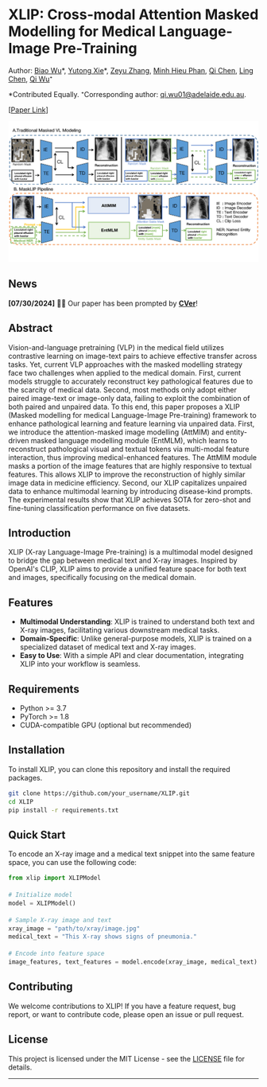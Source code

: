 # XLIP: Cross-modal Attention Masked Modelling for Medical Language-Image Pre-Training

Author: [Biao Wu](https://scholar.google.com/citations?user=Y3SBBWMAAAAJ&hl=en)\*, [Yutong Xie](https://scholar.google.com/citations?user=ddDL9HMAAAAJ&hl=zh-CN)\*, [Zeyu Zhang](https://steve-zeyu-zhang.github.io/), [Minh Hieu Phan](https://scholar.google.com/citations?user=gSEw8EsAAAAJ&hl=en), [Qi Chen](https://scholar.google.com/citations?user=OgKU77kAAAAJ&hl=zh-CN), [Ling Chen](https://scholar.google.com.au/citations?hl=en&user=L5aYWQcAAAAJ&view_op=list_works&sortby=pubdate), [Qi Wu](https://scholar.google.co.uk/citations?user=aKXe1FEAAAAJ&hl=en)⁺

*Contributed Equally. ⁺Corresponding author: qi.wu01@adelaide.edu.au.

[[Paper Link](https://arxiv.org/pdf/2407.19546)]

![XLIP](image_first_0302_1-2.png)

## News

**[07/30/2024]** 🎉🎉 Our paper has been prompted by [**CVer**](https://wx.zsxq.com/mweb/views/topicdetail/topicdetail.html?topic_id=8855158522148252&group_id=142181451122&inviter_id=28514284588581)!

## Abstract

Vision-and-language pretraining (VLP) in the medical field utilizes contrastive learning on image-text pairs to achieve effective transfer across tasks. Yet, current VLP approaches with the masked modelling strategy face two challenges when applied to the medical domain. First, current models struggle to accurately reconstruct key pathological features due to the scarcity of medical data. Second, most methods only adopt either paired image-text or image-only data, failing to exploit the combination of both paired and unpaired data. To this end, this paper proposes a XLIP (Masked modelling for medical Language-Image Pre-training) framework to enhance pathological learning and feature learning via unpaired data. First, we introduce the attention-masked image modelling (AttMIM) and entity-driven masked language modelling module (EntMLM), which learns to reconstruct pathological visual and textual tokens via multi-modal feature interaction, thus improving medical-enhanced features. The AttMIM module masks a portion of the image features that are highly responsive to textual features. This allows XLIP to improve the reconstruction of highly similar image data in medicine efficiency. Second, our XLIP capitalizes unpaired data to enhance multimodal learning by introducing disease-kind prompts. The experimental results show that XLIP achieves SOTA for zero-shot and fine-tuning classification performance on five datasets.

## Introduction

XLIP (X-ray Language-Image Pre-training) is a multimodal model designed to bridge the gap between medical text and X-ray images. Inspired by OpenAI's CLIP, XLIP aims to provide a unified feature space for both text and images, specifically focusing on the medical domain.

## Features

- **Multimodal Understanding**: XLIP is trained to understand both text and X-ray images, facilitating various downstream medical tasks.
- **Domain-Specific**: Unlike general-purpose models, XLIP is trained on a specialized dataset of medical text and X-ray images.
- **Easy to Use**: With a simple API and clear documentation, integrating XLIP into your workflow is seamless.

## Requirements

- Python >= 3.7
- PyTorch >= 1.8
- CUDA-compatible GPU (optional but recommended)

## Installation

To install XLIP, you can clone this repository and install the required packages.

```bash
git clone https://github.com/your_username/XLIP.git
cd XLIP
pip install -r requirements.txt
```

## Quick Start

To encode an X-ray image and a medical text snippet into the same feature space, you can use the following code:

```python
from xlip import XLIPModel

# Initialize model
model = XLIPModel()

# Sample X-ray image and text
xray_image = "path/to/xray/image.jpg"
medical_text = "This X-ray shows signs of pneumonia."

# Encode into feature space
image_features, text_features = model.encode(xray_image, medical_text)
```

## Contributing

We welcome contributions to XLIP! If you have a feature request, bug report, or want to contribute code, please open an issue or pull request.

## License

This project is licensed under the MIT License - see the [LICENSE](LICENSE) file for details.

--- 
